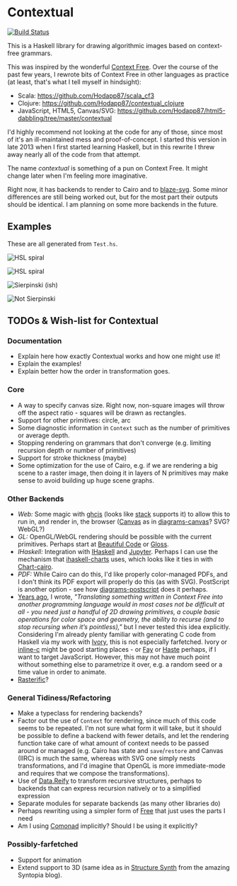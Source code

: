 # Contextual

[![Build Status](https://travis-ci.org/Hodapp87/contextual.svg?branch=master)](https://travis-ci.org/Hodapp87/contextual)

This is a Haskell library for drawing algorithmic images based on
context-free grammars.

This was inspired by the wonderful
[Context Free](http://www.contextfreeart.org/).  Over the course of
the past few years, I rewrote bits of Context Free in other languages
as practice (at least, that's what I tell myself in hindsight):

* Scala: https://github.com/Hodapp87/scala_cf3
* Clojure: https://github.com/Hodapp87/contextual_clojure
* JavaScript, HTML5, Canvas/SVG:
  https://github.com/Hodapp87/html5-dabbling/tree/master/contextual

I'd highly recommend not looking at the code for any of those, since
most of it's an ill-maintained mess and proof-of-concept.  I started
this version in late 2013 when I first started learning Haskell, but
in this rewrite I threw away nearly all of the code from that attempt.

The name *contextual* is something of a pun on Context Free.  It might
change later when I'm feeling more imaginative.

Right now, it has backends to render to Cairo and to
[blaze-svg](https://hackage.haskell.org/package/blaze-svg).  Some
minor differences are still being worked out, but for the most part
their outputs should be identical.  I am planning on some more
backends in the future.

## Examples

These are all generated from `Test.hs`.

![HSL spiral](testHSL.png)

![HSL spiral](testHSL2.png)

![Sierpinski (ish)](sierpinski.png)

![Not Sierpinski](notSierpinski.png)

## TODOs & Wish-list for Contextual

### Documentation

* Explain here how exactly Contextual works and how one might use it!
* Explain the examples!
* Explain better how the order in transformation goes.

### Core

* A way to specify canvas size.  Right now, non-square images will
throw off the aspect ratio - squares will be drawn as rectangles.
* Support for other primitives: circle, arc
* Some diagnostic information in `Context` such as the number of
primitives or average depth.
* Stopping rendering on grammars that don't converge (e.g. limiting
recursion depth or number of primitives)
* Support for stroke thickness (maybe)
* Some optimization for the use of Cairo, e.g. if we are rendering a
big scene to a raster image, then doing it in layers of N primitives
may make sense to avoid building up huge scene graphs.

### Other Backends

* *Web:* Some magic with [ghcjs](https://github.com/ghcjs/ghcjs)
(looks like [stack](http://docs.haskellstack.org/en/stable/ghcjs/)
supports it) to allow this to run in, and render in, the browser
([Canvas](https://github.com/ghcjs/ghcjs-base/tree/master/JavaScript/Web/Canvas)
as in [diagrams-canvas](https://github.com/diagrams/diagrams-canvas)?
SVG? WebGL?)
* *GL:* OpenGL/WebGL rendering should be possible with the current
primitives.  Perhaps start at
[Beautiful Code](http://www.renci.org/wp-content/pub/tutorials/BeautifulCode.pdf)
or [Gloss](https://hackage.haskell.org/package/gloss).
* *IHaskell:* Integration with [IHaskell](https://github.com/gibiansky/IHaskell)
and [Jupyter](http://jupyter.org/).  Perhaps I can use the mechanism
that
[ihaskell-charts](https://hackage.haskell.org/package/ihaskell-charts)
uses, which looks like it ties in with
[Chart-cairo](https://hackage.haskell.org/package/Chart-cairo).
* *PDF:* While Cairo can do this, I'd like properly color-managed
PDFs, and I don't think its PDF export will properly do this (as with
SVG).  PostScript is another option - see how
[diagrams-postscript](https://github.com/diagrams/diagrams-postscript)
does it perhaps.
* [Years ago](https://hodapple.com/blag/posts/2011-08-29-context-free.html),
I wrote, *"Translating something written in Context Free into another
programming language would in most cases not be difficult at all - you
need just a handful of 2D drawing primitives, a couple basic
operations for color space and geometry, the ability to recurse (and
to stop recursing when it’s pointless),"* but I never tested this idea
explicitly.  Considering I'm already plenty familiar with generating C
code from Haskell via my work with
[Ivory](http://ivorylang.org/ivory-introduction.html), this is not
especially farfetched.  Ivory or
[inline-c](https://hackage.haskell.org/package/inline-c) might be good
starting places - or [Fay](https://github.com/faylang/fay) or
[Haste](http://haste-lang.org/) perhaps, if I want to target
JavaScript.  However, this may not have much point without something
else to parametrize it over, e.g. a random seed or a time value in
order to animate.
* [Rasterific](https://github.com/Twinside/Rasterific)?

### General Tidiness/Refactoring

* Make a typeclass for rendering backends?
* Factor out the use of `Context` for rendering, since much of this
code seems to be repeated.  I'm not sure what form it will take, but
it should be possible to define a backend with fewer details, and let
the rendering function take care of what amount of context needs to be
passed around or managed (e.g. Cairo has state and `save`/`restore`
and Canvas (IIRC) is much the same, whereas with SVG one simply nests
transformations, and I'd imagine that OpenGL is more immediate-mode
and requires that we compose the transformations).
* Use of [Data.Reify](https://hackage.haskell.org/package/data-reify)
to transform recursive structures, perhaps to backends that can
express recursion natively or to a simplified expression
* Separate modules for separate backends (as many other libraries do)
* Perhaps rewriting using a simpler form of
[Free](https://hackage.haskell.org/package/free/docs/Control-Monad-Free.html)
that just uses the parts I need
* Am I using
[Comonad](https://gelisam.blogspot.co.uk/2013/07/comonads-are-neighbourhoods-not-objects.html)
implicitly?  Should I be using it explicitly?

### Possibly-farfetched

* Support for animation
* Extend support to 3D (same idea as in
[Structure Synth](http://blog.hvidtfeldts.net/index.php/category/structure-synth/)
from the amazing Syntopia blog).
